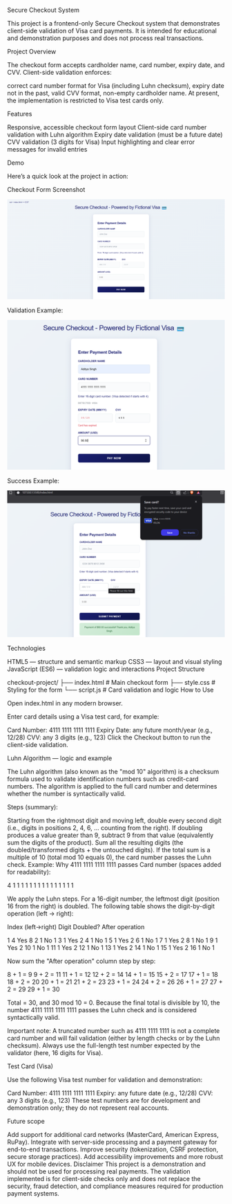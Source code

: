 Secure Checkout System


This project is a frontend-only Secure Checkout system that demonstrates client-side validation of Visa card payments. It is intended for educational and demonstration purposes and does not process real transactions.

Project Overview


The checkout form accepts cardholder name, card number, expiry date, and CVV. Client-side validation enforces:

correct card number format for Visa (including Luhn checksum),
expiry date not in the past,
valid CVV format,
non-empty cardholder name.
At present, the implementation is restricted to Visa test cards only.

Features

Responsive, accessible checkout form layout
Client-side card number validation with Luhn algorithm
Expiry date validation (must be a future date)
CVV validation (3 digits for Visa)
Input highlighting and clear error messages for invalid entries

Demo

Here’s a quick look at the project in action:

Checkout Form Screenshot

![alt text](image.png)

Validation Example:

![alt text](image-1.png)

Success Example:

![alt text](image-2.png)

Technologies

HTML5 — structure and semantic markup
CSS3 — layout and visual styling
JavaScript (ES6) — validation logic and interactions
Project Structure

checkout-project/
├── index.html        # Main checkout form
├── style.css         # Styling for the form
└── script.js         # Card validation and logic
How to Use

Open index.html in any modern browser.

Enter card details using a Visa test card, for example:

Card Number: 4111 1111 1111 1111
Expiry Date: any future month/year (e.g., 12/28)
CVV: any 3 digits (e.g., 123)
Click the Checkout button to run the client-side validation.

Luhn Algorithm — logic and example


The Luhn algorithm (also known as the "mod 10" algorithm) is a checksum formula used to validate identification numbers such as credit-card numbers. The algorithm is applied to the full card number and determines whether the number is syntactically valid.

Steps (summary):

Starting from the rightmost digit and moving left, double every second digit (i.e., digits in positions 2, 4, 6, ... counting from the right).
If doubling produces a value greater than 9, subtract 9 from that value (equivalently sum the digits of the product).
Sum all the resulting digits (the doubled/transformed digits + the untouched digits).
If the total sum is a multiple of 10 (total mod 10 equals 0), the card number passes the Luhn check.
Example: Why 4111 1111 1111 1111 passes
Card number (spaces added for readability):

4 1 1 1  1 1 1 1  1 1 1 1  1 1 1 1

We apply the Luhn steps. For a 16-digit number, the leftmost digit (position 16 from the right) is doubled. The following table shows the digit-by-digit operation (left → right):

Index (left→right)	Digit	Doubled?	After operation


1	4	Yes	8
2	1	No	1
3	1	Yes	2
4	1	No	1
5	1	Yes	2
6	1	No	1
7	1	Yes	2
8	1	No	1
9	1	Yes	2
10	1	No	1
11	1	Yes	2
12	1	No	1
13	1	Yes	2
14	1	No	1
15	1	Yes	2
16	1	No	1

Now sum the "After operation" column step by step:


8 + 1 = 9
9 + 2 = 11
11 + 1 = 12
12 + 2 = 14
14 + 1 = 15
15 + 2 = 17
17 + 1 = 18
18 + 2 = 20
20 + 1 = 21
21 + 2 = 23
23 + 1 = 24
24 + 2 = 26
26 + 1 = 27
27 + 2 = 29
29 + 1 = 30

Total = 30, and 30 mod 10 = 0. Because the final total is divisible by 10, the number 4111 1111 1111 1111 passes the Luhn check and is considered syntactically valid.

Important note: A truncated number such as 4111 1111 1111 is not a complete card number and will fail validation (either by length checks or by the Luhn checksum). Always use the full-length test number expected by the validator (here, 16 digits for Visa).

Test Card (Visa)

Use the following Visa test number for validation and demonstration:

Card Number: 4111 1111 1111 1111
Expiry: any future date (e.g., 12/28)
CVV: any 3 digits (e.g., 123)
These test numbers are for development and demonstration only; they do not represent real accounts.

Future scope

Add support for additional card networks (MasterCard, American Express, RuPay).
Integrate with server-side processing and a payment gateway for end-to-end transactions.
Improve security (tokenization, CSRF protection, secure storage practices).
Add accessibility improvements and more robust UX for mobile devices.
Disclaimer
This project is a demonstration and should not be used for processing real payments. The validation implemented is for client-side checks only and does not replace the security, fraud detection, and compliance measures required for production payment systems.
